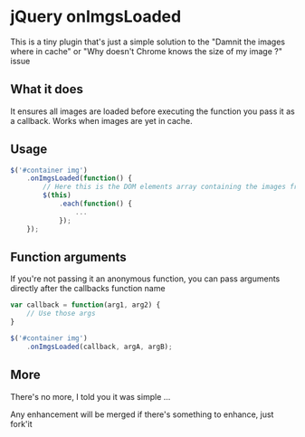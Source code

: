 # jQuery onImgsLoaded

This is a tiny plugin that's just a simple solution to the "Damnit the images where in cache" or "Why doesn't Chrome knows the size of my image ?" issue

## What it does

It ensures all images are loaded before executing the function you pass it as a callback.
Works when images are yet in cache.

## Usage

```javascript
$('#container img')
	.onImgsLoaded(function() {
		// Here this is the DOM elements array containing the images from the '#container img' selector
		$(this)
			.each(function() {
				...
			});
	});
```

## Function arguments

If you're not passing it an anonymous function, you can pass arguments directly after the callbacks function name

```javascript
var callback = function(arg1, arg2) { 
	// Use those args
}

$('#container img')
	.onImgsLoaded(callback, argA, argB);
```

## More

There's no more, I told you it was simple ...

Any enhancement will be merged if there's something to enhance, just fork'it